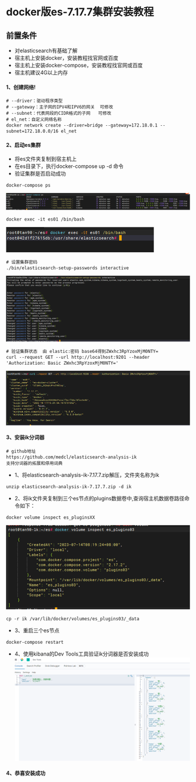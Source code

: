 # docker版es-7.17.7集群安装教程
## 前置条件
- 对elasticsearch有基础了解
- 宿主机上安装docker，安装教程找官网或百度
- 宿主机上安装docker-compose，安装教程找官网或百度
- 宿主机建议4G以上内存

#### 1、创建网络!
```shell
# --driver：驱动程序类型
# --gateway：主子网的IPV4和IPV6的网关  可修改
# --subnet：代表网段的CIDR格式的子网   可修改
# el_net：自定义网络名称             
docker network create --driver=bridge --gateway=172.18.0.1 --subnet=172.18.0.0/16 el_net
```
#### 2、启动es集群

- 将es文件夹复制到宿主机上
- 在es目录下，执行docker-compose up -d 命令
- 验证集群是否启动成功

```shell
docker-compose ps
```
![img.png](img/img02.png)
```shell
docker exec -it es01 /bin/bash
```
![img.png](img/img05.png)
```shell
# 设置集群密码
./bin/elasticsearch-setup-passwords interactive
```
![img06.png](img/img03.png)
```shell
# 验证集群状态  由 elastic:密码 base64得到ZWxhc3RpYzoxMjM0NTY=
curl --request GET --url http://localhost:9201 --header 'Authorization: Basic ZWxhc3RpYzoxMjM0NTY='
```
![img07.png](img/img07.png)
#### 3、安装ik分词器
```
# github地址
https://github.com/medcl/elasticsearch-analysis-ik
支持分词器的拓展和停用词典
```

- 1、将elasticsearch-analysis-ik-7.17.7.zip解压，文件夹名称为ik
```shell
unzip elasticsearch-analysis-ik-7.17.7.zip -d ik
```
- 2、将ik文件夹复制到三个es节点的plugins数据卷中,查询宿主机数据卷路径命令如下：
```shell
docker volume inspect es_pluginsXX
```
![img.png](img/img01.png)
```shell
cp -r ik /var/lib/docker/volumes/es_plugins03/_data
```
- 3、重启三个es节点
```
docker-compose restart
```
- 4、使用kibana的Dev Tools工具验证ik分词器是否安装成功
![img.png](img/img00.png)
#### 4、恭喜安装成功